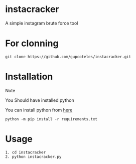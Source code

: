 # instacracker

A simple instagram brute force tool

# For clonning

```
git clone https://github.com/gupcoteles/instacracker.git
```

# Installation

>[!NOTE]
>You Should have installed python
>
>You can install python from <a href="https://www.python.org/downloads/" target="_blank">here</a>
>

```
python -m pip install -r requirements.txt
```

# Usage

```
1. cd instacracker
2. python instacracker.py
```
